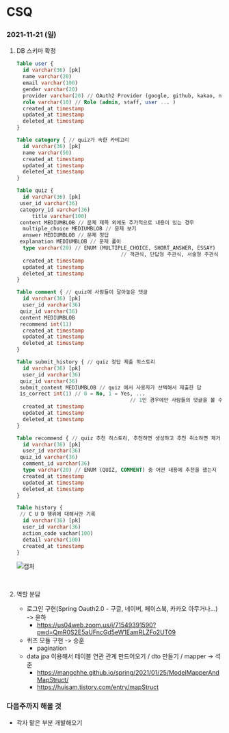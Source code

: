 # CSQ

### 2021-11-21 (일)

1. DB 스키마 확정

   ```sql
   Table user {
     id varchar(36) [pk]
     name varchar(20)
     email varchar(100)
     gender varchar(20)
     provider varchar(20) // OAuth2 Provider (google, github, kakao, naver ... )
     role varchar(10) // Role (admin, staff, user ... )
     created_at timestamp
     updated_at timestamp
     deleted_at timestamp
   }

   Table category { // quiz가 속한 카테고리
     id varchar(36) [pk]
     name varchar(50)
     created_at timestamp
     updated_at timestamp
     deleted_at timestamp
   }

   Table quiz {
     id varchar(36) [pk]
   	user_id varchar(36) 
   	category_id varchar(36) 
    	title varchar(100)
   	content MEDIUMBLOB // 문제 제목 외에도 추가적으로 내용이 있는 경우
     multiple_choice MEDIUMBLOB // 문제 보기
     answer MEDIUMBLOB // 문제 정답
   	explanation MEDIUMBLOB // 문제 풀이
     type varchar(20) // ENUM (MULTIPLE_CHOICE, SHORT_ANSWER, ESSAY)
   									 // 객관식, 단답형 주관식, 서술형 주관식	recommend int(11)
     created_at timestamp
     updated_at timestamp
     deleted_at timestamp
   }

   Table comment { // quiz에 사람들이 달아놓은 댓글
     id varchar(36) [pk]
     user_id varchar(36) 
   	quiz_id varchar(36)
   	content MEDIUMBLOB
   	recommend int(11)
     created_at timestamp
     updated_at timestamp
     deleted_at timestamp
   }

   Table submit_history { // quiz 정답 제출 히스토리
     id varchar(36) [pk]
     user_id varchar(36) 
   	quiz_id varchar(36)
   	submit_content MEDIUMBLOB // quiz 에서 사용자가 선택해서 제출한 답
   	is_correct int(1) // 0 = No, 1 = Yes, ... 
   										// 1인 경우에만 사람들의 댓글을 볼 수 있고, 이 후 새롭게 정답 제출 불가능
     created_at timestamp
     updated_at timestamp
     deleted_at timestamp
   }

   Table recommend { // quiz 추천 히스토리, 추천하면 생성하고 추천 취소하면 제거
     id varchar(36) [pk]
     user_id varchar(36)
   	quiz_id varchar(36) 
     comment_id varchar(36) 
     type varchar(20) // ENUM (QUIZ, COMMENT) 중 어떤 내용에 추천을 했는지
     created_at timestamp
     updated_at timestamp
     deleted_at timestamp
   }

   Table history {
   	// C U D 행위에 대해서만 기록
     id varchar(36) [pk]
     user_id varchar(36) 
     action_code vachar(100)
     detail varchar(100)
     created_at timestamp
   }
   ```
   ![캡처](https://user-images.githubusercontent.com/74949294/142764913-d400b1e7-7677-444c-89f2-1e0d36249b59.PNG)

   ​

2. 역할 분담

   - 로그인 구현(Spring Oauth2.0 - 구글, 네이버, 페이스북, 카카오 아무거나...) -> 윤하
     - https://us04web.zoom.us/j/71549391590?pwd=QmR0S2E5aUFncGd5eW1EamRLZFo2UT09
   - 퀴즈 모듈 구현 -> 승훈
     - pagination
   - data jpa 이용해서 테이블 연관 관계 만드어오기 / dto 만들기 / mapper -> 석준
     - <https://mangchhe.github.io/spring/2021/01/25/ModelMapperAndMapStruct/>
     - https://huisam.tistory.com/entry/mapStruct
       ​

### 다음주까지 해올 것

- 각자 맡은 부분 개발해오기
